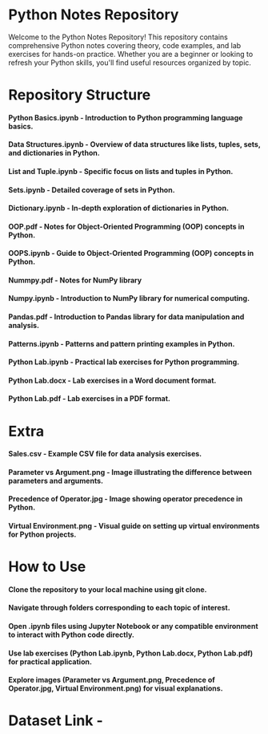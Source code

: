 # Python Notes Repository
Welcome to the Python Notes Repository! This repository contains comprehensive Python notes covering theory, code examples, and lab exercises for hands-on practice. Whether you are a beginner or looking to refresh your Python skills, you'll find useful resources organized by topic.

# Repository Structure
#### Python Basics.ipynb - Introduction to Python programming language basics.
#### Data Structures.ipynb - Overview of data structures like lists, tuples, sets, and dictionaries in Python.
#### List and Tuple.ipynb - Specific focus on lists and tuples in Python.
#### Sets.ipynb - Detailed coverage of sets in Python.
#### Dictionary.ipynb - In-depth exploration of dictionaries in Python.
#### OOP.pdf - Notes for Object-Oriented Programming (OOP) concepts in Python.
#### OOPS.ipynb - Guide to Object-Oriented Programming (OOP) concepts in Python.
#### Nummpy.pdf - Notes for NumPy library
#### Numpy.ipynb - Introduction to NumPy library for numerical computing.
#### Pandas.pdf - Introduction to Pandas library for data manipulation and analysis.
#### Patterns.ipynb - Patterns and pattern printing examples in Python.
#### Python Lab.ipynb - Practical lab exercises for Python programming.
#### Python Lab.docx - Lab exercises in a Word document format.
#### Python Lab.pdf - Lab exercises in a PDF format.

# Extra
#### Sales.csv - Example CSV file for data analysis exercises.
#### Parameter vs Argument.png - Image illustrating the difference between parameters and arguments.
#### Precedence of Operator.jpg - Image showing operator precedence in Python.
#### Virtual Environment.png - Visual guide on setting up virtual environments for Python projects.

# How to Use
#### Clone the repository to your local machine using git clone.
#### Navigate through folders corresponding to each topic of interest.
#### Open .ipynb files using Jupyter Notebook or any compatible environment to interact with Python code directly.
#### Use lab exercises (Python Lab.ipynb, Python Lab.docx, Python Lab.pdf) for practical application.
#### Explore images (Parameter vs Argument.png, Precedence of Operator.jpg, Virtual Environment.png) for visual explanations.

# Dataset Link - 
